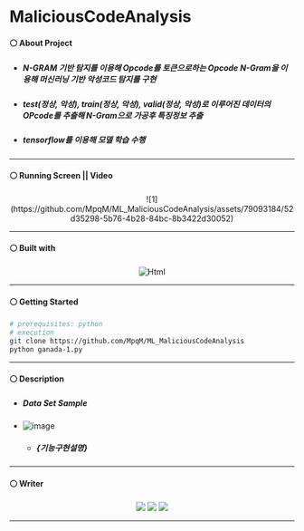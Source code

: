 # MaliciousCodeAnalysis
#### ⚪ About Project
* ##### N-GRAM 기반 탐지를 이용해 Opcode를 토큰으로하는 Opcode N-Gram을 이용해 머신러닝 기반 악성코드 탐지를 구현
* ##### test(정상, 악성), train(정상, 악성), valid(정상, 악성)로 이루어진 데이터의 OPcode를 추출해 N-Gram으로 가공후 특징정보 추출
* ##### tensorflow를 이용해 모델 학습 수행

- - -

#### ⚪ Running Screen || Video
<p align ="center">
![1](https://github.com/MpqM/ML_MaliciousCodeAnalysis/assets/79093184/52d35298-5b76-4b28-84bc-8b3422d30052)
</p>

- - -

#### ⚪ Built with
<p align ="center">
   <img alt="Html" src ="https://img.shields.io/badge/python-3776AB.svg?&style=for-the-badge&logo=HTML5&logoColor=white"/>
</p>

- - -

#### ⚪ Getting Started
```bash
# prerequisites: python
# execution
git clone https://github.com/MpqM/ML_MaliciousCodeAnalysis
python ganada-1.py
```

- - -

#### ⚪ Description 
* ##### Data Set Sample
* ![image](https://github.com/MpqM/ML_MaliciousCodeAnalysis/assets/79093184/7da72f29-77be-4e8d-8d19-eb2e458661f8)

    * ##### {기능구현설명}


- - -

#### ⚪ Writer
<p align ="center">
  <img src ="https://img.shields.io/badge/gmail-EA4335.svg?&style=for-the-badge&logo=gmail&logoColor=white"/></a> <a href = "https://github.com/MpqM"><img src ="https://img.shields.io/badge/GitHub-181717.svg?&style=for-the-badge&logo=GitHub&logoColor=white"/></a> <a href = "https://MpqM.tistory.com/"> <img src ="https://img.shields.io/badge/tistory-000000.svg?&style=for-the-badge&logo=Tistory&logoColor=white"/></a>
</p>

- - -

